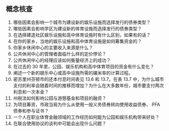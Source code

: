 ## 概念核查

1. 哪些因素会影响一个城市为建设新的娱乐设施而选择发行的债券类型？
2. 哪些因素会影响学区为建设新的体育设施而选择发行的债券类型？
3. 在选择建造社区娱乐设施和高中体育设施时有什么区别，如果有的话？
4. 在你的家乡，当地的娱乐设施和高中体育设施是如何筹集资金的？
5. 你家乡休闲中心的主要收入来源是什么？
6. 公共休闲中心的管理者面临什么样的定价悖论？
7. 公共休闲中心的经理应该如何衡量经济上的成功？
8. 在过去的 30 年里，公园、娱乐机构和高中体育项目的资金有什么变化？
9. 阐述一个新的娱乐中心或高中设施所需的碾米率的计算过程。
10. 密苏里州芬顿市的还本付息时间表见 13.6 和 13.7。在表 13.7 中，为什么城市支付的利率会随着时间的推移而增加？为什么在大多数年份，城市要支付两次利息和一次本金？
11. 州税法如何影响公园与游憩基金和项目的融资？
12. 为项目筹资，市政当局为什么从使用一般义务债券转向使用收益债券、 PFA 债券和参与证书？
13. 一个人在职业体育金融领域的工作经历如何能为公园和娱乐机构带来好处？
14. 在联合使用协议的谈判中可能会出现什么问题？